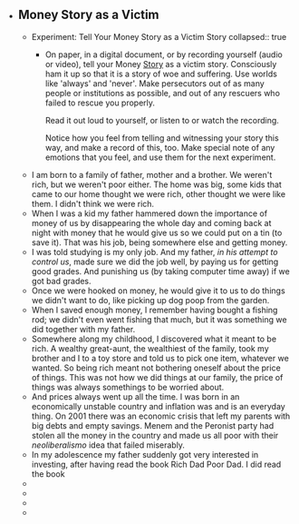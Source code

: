 - ## Money Story as a Victim
	- Experiment: Tell Your Money Story as a Victim Story
	  collapsed:: true
		- On paper, in a digital document, or by recording yourself (audio or video), tell your Money [Story](https://storyworld.mystrikingly.com/)
		   as a victim story. Consciously ham it up so that it is a story of woe 
		  and suffering. Use worlds like 'always' and 'never'. Make persecutors 
		  out of as many people or institutions as possible, and out of any 
		  rescuers who failed to rescue you properly.
		  
		  Read it out loud to yourself, or listen to or watch the recording.
		  
		  Notice how you feel from telling and witnessing your story this way, and make a record of this, too. Make special note of any emotions that you feel, and use them for the next experiment.
	- I am born to a family of father, mother and a brother. We weren't rich, but we weren't poor either. The home was big, some kids that came to our home thought we were rich, other thought we were like them. I didn't think we were rich.
	- When I was a kid my father hammered down the importance of money of us by disappearing the whole day and coming back at night with money that he would give us so we could put on a tin (to save it). That was his job, being somewhere else and getting money.
	- I was told studying is my only job. And my father, _in his attempt to control us_,  made sure we did the job well, by paying us for getting good grades. And punishing us (by taking computer time away) if we got bad grades.
	- Once we were hooked on money, he would give it to us to do things we didn't want to do, like picking up dog poop from the garden.
	- When I saved enough money, I remember having bought a fishing rod; we didn't even went fishing that much, but it was something we did together with my father.
	- Somewhere along my childhood, I discovered what it meant to be rich. A wealthy great-aunt, the wealthiest of the family, took my brother and I to a toy store and told us to pick one item, whatever we wanted. So being rich meant not bothering oneself about the price of things. This was not how we did things at our family, the price of things was always somethings to be worried about.
	- And prices always went up all the time. I was born in an economically unstable country and inflation was and is an everyday thing. On 2001 there was an economic crisis that left my parents with big debts and empty savings. Menem and the Peronist party had stolen all the money in the country and made us all poor with their _neoliberalismo_ idea that failed miserably.
	- In my adolescence my father suddenly got very interested in investing, after having read the book Rich Dad Poor Dad. I did read the book
	-
	-
	-
	-